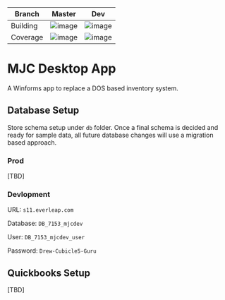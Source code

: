 |Branch|Master|Dev|
-|-|-|
Building|![image]({https://gitlab.com/paradynamix/mjc-desktop/badges/master/pipeline.svg})|![image]({https://gitlab.com/paradynamix/mjc-desktop/badges/dev/pipeline.svg})
Coverage|![image]({https://gitlab.com/paradynamix/mjc-desktop/badges/master/coverage.svg})|![image]({https://gitlab.com/paradynamix/mjc-desktop/badges/dev/coverage.svg})


# MJC Desktop App

A Winforms app to replace a DOS based inventory system. 

## Database Setup

Store schema setup under `db` folder. Once a final schema is decided and ready for sample data, all future database changes will use a migration based approach. 

### Prod

[TBD]

### Devlopment

URL: `s11.everleap.com`

Database: `DB_7153_mjcdev`

User: `DB_7153_mjcdev_user`

Password: `Drew-Cubicle5-Guru`

## Quickbooks Setup

[TBD]

